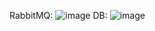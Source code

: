 RabbitMQ: ![image](https://github.com/user-attachments/assets/fc63e9bb-14b0-4646-98e5-51801fc552c3)
DB: ![image](https://github.com/user-attachments/assets/6122c3ee-783f-47f2-85d0-6cdc7f7e5579)
